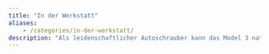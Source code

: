 ```yaml
---
title: "In der Werkstatt"
aliases:
    - /categories/in-der-werkstatt/
description: "Als leidenschaftlicher Autoschrauber kann das Model 3 natürlich nicht ohne Modifikationen bleiben. In dieser Kategorie stelle ich Produkte und Goodies vor und gebe Tipps für den Ein- und Umbau."
---
```

